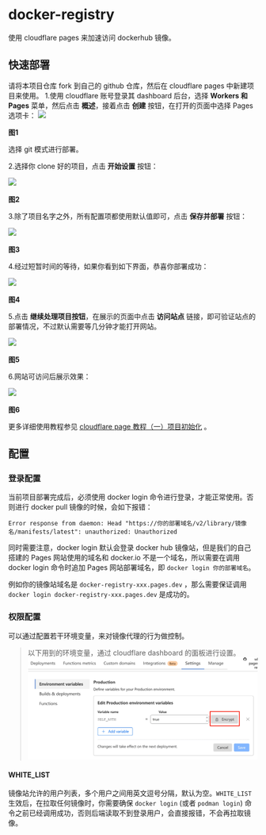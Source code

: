 # docker-registry
使用 cloudflare pages 来加速访问 dockerhub 镜像。

## 快速部署
请将本项目仓库 fork 到自己的 github 仓库，然后在 cloudflare pages 中新建项目来使用。
1.使用 cloudflare 账号登录其 dashboard 后台，选择 **Workers 和 Pages** 菜单，然后点击 **概述**，接着点击 **创建** 按钮，在打开的页面中选择 Pages 选项卡：
![](docs/init_with_git.png)

**图1**

选择 git 模式进行部署。

2.选择你 clone 好的项目，点击 **开始设置** 按钮：

![](docs/select_project.png)

**图2**

3.除了项目名字之外，所有配置项都使用默认值即可，点击 **保存并部署** 按钮：

![](docs/save_config.png)

**图3**

4.经过短暂时间的等待，如果你看到如下界面，恭喜你部署成功：

![](docs/deploy_finished.png)

**图4**

5.点击 **继续处理项目按钮**，在展示的页面中点击 **访问站点** 链接，即可验证站点的部署情况，不过默认需要等几分钟才能打开网站。

![](docs/show_url.png)

**图5**

6.网站可访问后展示效果：

![](docs/site_content.png)

**图6**

更多详细使用教程参见 [cloudflare page 教程（一）项目初始化](https://blog.whyun.com/posts/project-init-on-cloudflare-pages/) 。

## 配置
### 登录配置

当前项目部署完成后，必须使用 docker login 命令进行登录，才能正常使用。否则进行 docker pull 镜像的时候，会如下报错：
```
Error response from daemon: Head "https://你的部署域名/v2/library/镜像名/manifests/latest": unauthorized: Unauthorized
```

同时需要注意，docker login 默认会登录 docker hub 镜像站，但是我们的自己搭建的 Pages 网站使用的域名和 docker.io 不是一个域名，所以需要在调用 docker login 命令时追加 Pages 网站部署域名，即 `docker login 你的部署域名`。

例如你的镜像站域名是 `docker-registry-xxx.pages.dev` ，那么需要保证调用 `docker login docker-registry-xxx.pages.dev` 是成功的。
### 权限配置
可以通过配置若干环境变量，来对镜像代理的行为做控制。

> 以下用到的环境变量，通过 cloudflare dashboard 的面板进行设置。
> ![](docs/set_variable_secret.png)

#### WHITE_LIST
镜像站允许的用户列表，多个用户之间用英文逗号分隔，默认为空。`WHITE_LIST` 生效后，在拉取任何镜像时，你需要确保 `docker login` (或者 `podman login`) 命令之前已经调用成功，否则后端读取不到登录用户，会直接报错，不会再拉取镜像。



